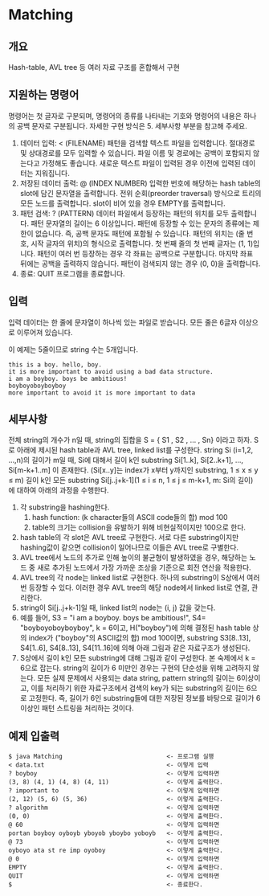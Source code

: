 # Matching

## 개요
Hash-table, AVL tree 등 여러 자료 구조를 혼합해서 구현

## 지원하는 명령어
명령어는 첫 글자로 구분되며, 명령어의 종류를 나타내는 기호와 명령어의 내용은 하나의 공백 문자로 구분됩니다. 자세한 구현 방식은 5. 세부사항 부분을 참고해 주세요.

1. 데이터 입력: < (FILENAME)
패턴을 검색할 텍스트 파일을 입력합니다. 절대경로 및 상대경로를 모두 입력할 수 있습니다. 파일 이름 및 경로에는 공백이 포함되지 않는다고 가정해도 좋습니다. 새로운 텍스트 파일이 입력된 경우 이전에 입력된 데이터는 지워집니다.
2. 저장된 데이터 출력: @ (INDEX NUMBER)
입력한 번호에 해당하는 hash table의 slot에 담긴 문자열을 출력합니다. 전위 순회(preorder traversal) 방식으로 트리의 모든 노드를 출력합니다. slot이 비어 있을 경우 EMPTY를 출력합니다.
3. 패턴 검색: ? (PATTERN)
데이터 파일에서 등장하는 패턴의 위치를 모두 출력합니다. 패턴 문자열의 길이는 6 이상입니다.
패턴에 등장할 수 있는 문자의 종류에는 제한이 없습니다. 즉, 공백 문자도 패턴에 포함될 수 있습니다.
패턴의 위치는 (줄 번호, 시작 글자의 위치)의 형식으로 출력합니다. 첫 번째 줄의 첫 번째 글자는 (1, 1)입니다.
패턴이 여러 번 등장하는 경우 각 좌표는 공백으로 구분합니다. 마지막 좌표 뒤에는 공백을 출력하지 않습니다.
패턴이 검색되지 않는 경우 (0, 0)을 출력합니다.
4. 종료: QUIT
프로그램을 종료합니다.

## 입력
입력 데이터는 한 줄에 문자열이 하나씩 있는 파일로 받습니다. 모든 줄은 6글자 이상으로 이루어져 있습니다.

이 예제는 5줄이므로 string 수는 5개입니다.

```
this is a boy. hello, boy.
it is more important to avoid using a bad data structure.
i am a boyboy. boys be ambitious!
boyboyoboyboyboy
more important to avoid it is more important to data
```

## 세부사항
전체 string의 개수가 n일 때, string의 집합을 S = { S1 , S2 , … , Sn} 이라고 하자. S로 아래에 제시된 hash table과 AVL tree, linked list를 구성한다.
string Si (i=1,2, …,n)의 길이가 m일 때, Si에 대해서 길이 k인 substring Si[1..k], Si[2..k+1], …, Si[m-k+1..m] 이 존재한다. (Si[x..y]는 index가 x부터 y까지인 substring, 1 ≤ x ≤ y ≤ m)
길이 k인 모든 substring Si[j..j+k-1](1 ≤ i ≤ n, 1 ≤ j ≤ m-k+1, m: Si의 길이) 에 대하여 아래의 과정을 수행한다.

1. 각 substring을 hashing한다.
    1. hash function: (k character들의 ASCII code들의 합) mod 100
    2. table의 크기는 collision을 유발하기 위해 비현실적이지만 100으로 한다.
2. hash table의 각 slot은 AVL tree로 구현한다. 서로 다른 substring이지만 hashing값이 같으면 collision이 일어나므로 이들은 AVL tree로 구별한다.
3. AVL tree에서 노드의 추가로 인해 높이의 불균형이 발생하였을 경우, 해당하는 노드 중 새로 추가된 노드에서 가장 가까운 조상을 기준으로 회전 연산을 적용한다.
4. AVL tree의 각 node는 linked list로 구현한다. 하나의 substring이 S상에서 여러 번 등장할 수 있다. 이러한 경우 AVL tree의 해당 node에서 linked list로 연결, 관리한다.
5. string이 Si[j..j+k-1]일 때, linked list의 node는 (i, j) 값을 갖는다.
6. 예를 들어, S3 = "i am a boyboy. boys be ambitious!", S4= "boyboyoboyboyboy", k = 6이고, H("boyboy")에 의해 결정된 hash table 상의 index가 ("boyboy"의 ASCII값의 합) mod 100이면, substring S3[8..13], S4[1..6], S4[8..13], S4[11..16]에 의해 아래 그림과 같은 자료구조가 생성된다.
7. S상에서 길이 k인 모든 substring에 대해 그림과 같이 구성한다.
본 숙제에서 k = 6으로 잡는다.
string의 길이가 6 미만인 경우는 구현의 단순성을 위해 고려하지 않는다.
모든 실제 문제에서 사용되는 data string, pattern string의 길이는 6이상이고, 이를 처리하기 위한 자료구조에서 검색의 key가 되는 substring의 길이는 6으로 고정한다.
즉, 길이가 6인 substring들에 대한 저장된 정보를 바탕으로 길이가 6 이상인 패턴 스트링을 처리하는 것이다.


## 예제 입출력
```
$ java Matching                             <- 프로그램 실행
< data.txt                                  <- 이렇게 입력
? boyboy                                    <- 이렇게 입력하면
(3, 8) (4, 1) (4, 8) (4, 11)                <- 이렇게 출력한다.
? important to                              <- 이렇게 입력하면
(2, 12) (5, 6) (5, 36)                      <- 이렇게 출력한다.
? algorithm                                 <- 이렇게 입력하면
(0, 0)                                      <- 이렇게 출력한다.
@ 60                                        <- 이렇게 입력하면
portan boyboy oyboyb yboyob yboybo yoboyb   <- 이렇게 출력한다.
@ 73                                        <- 이렇게 입력하면
oyboyo ata st re imp oyoboy                 <- 이렇게 출력한다.
@ 0                                         <- 이렇게 입력하면
EMPTY                                       <- 이렇게 출력한다.
QUIT                                        <- 이렇게 입력하면
$                                           <- 종료한다.
```